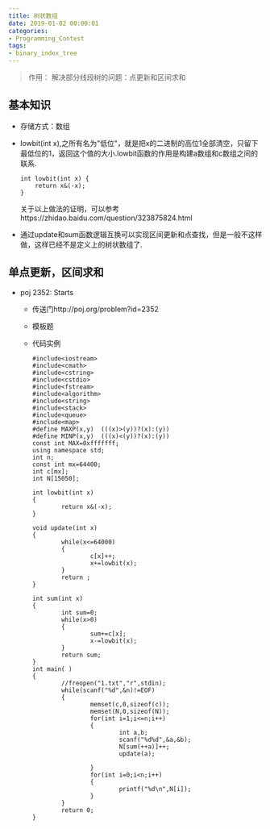 ```yaml
---
title: 树状数组
date: 2019-01-02 00:00:01
categories:
- Programming_Contest
tags:
- binary_index_tree
---
```


> 作用： 解决部分线段树的问题：点更新和区间求和

## 基本知识
* 存储方式：数组
* lowbit(int x),之所有名为"低位"，就是把x的二进制的高位1全部清空，只留下最低位的1，返回这个值的大小.lowbit函数的作用是构建a数组和c数组之间的联系.
    
    ```
    int lowbit(int x) {
        return x&(-x);
    }
    ```
  关于以上做法的证明，可以参考https://zhidao.baidu.com/question/323875824.html
* 通过update和sum函数逻辑互换可以实现区间更新和点查找，但是一般不这样做，这样已经不是定义上的树状数组了.
## 单点更新，区间求和
* poj 2352: Starts
  * 传送门http://poj.org/problem?id=2352
  * 模板题
  * 代码实例
  
	```
	#include<iostream>
	#include<cmath>
	#include<cstring>
	#include<cstdio>
	#include<fstream>
	#include<algorithm>
	#include<string>
	#include<stack>
	#include<queue>
	#include<map>
	#define MAXP(x,y)  (((x)>(y))?(x):(y))
	#define MINP(x,y)  (((x)<(y))?(x):(y))
	const int MAX=0xfffffff;
	using namespace std;
	int n;
	const int mx=64400;
	int c[mx];
	int N[15050];

	int lowbit(int x)
	{
			return x&(-x);
	}

	void update(int x)
	{
			while(x<=64000)
			{
					c[x]++;
					x+=lowbit(x);
			}
			return ;
	}

	int sum(int x)
	{
			int sum=0;
			while(x>0)
			{
					sum+=c[x];
					x-=lowbit(x);
			}
			return sum;
	}
	int main( )
	{
			//freopen("1.txt","r",stdin);
			while(scanf("%d",&n)!=EOF)
			{
					memset(c,0,sizeof(c));
					memset(N,0,sizeof(N));
					for(int i=1;i<=n;i++)
					{
							int a,b;
							scanf("%d%d",&a,&b);
							N[sum(++a)]++;
							update(a);

					}
					for(int i=0;i<n;i++)
					{
							printf("%d\n",N[i]);
					}
			}
			return 0;
	}
	```
